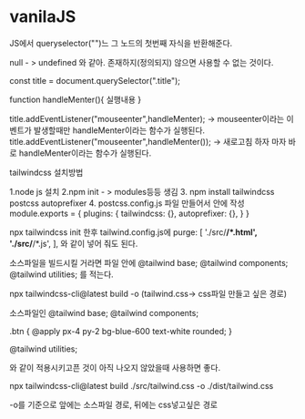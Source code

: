 # vanilaJS

JS에서 queryselector("")느 그 노드의 첫번째 자식을 반환해준다.

null - > undefined 와 같아. 존재하지(정의되지) 않으면 사용할 수 없는 것이다.

const title = document.querySelector(".title");

function handleMenter(){
    실행내용
}

title.addEventListener("mouseenter",handleMenter);   -> mouseenter이라는 이벤트가 발생할때만 handleMenter이라는 함수가 실행된다.
title.addEventListener("mouseenter",handleMenter()); -> 새로고침 하자 마자 바로 handleMenter이라는 함수가 실행된다.


tailwindcss 설치방법 


1.node js 설치
2.npm init - > modules등등 생김
3. npm install tailwindcss postcss autoprefixer
4. postcss.config.js 파일 만들어서 안에 작성
module.exports = {
  plugins: {
    tailwindcss: {},
    autoprefixer: {},
  }
}

npx tailwindcss init 한후 tailwind.config.js에 
  purge: [
     './src/**/*.html',
     './src/**/*.js',
   ],
와 같이 넣어 줘도 된다.

소스파일을 빌드시킬 거라면 파일 안에
@tailwind base;
@tailwind components;
@tailwind utilities; 
를 적는다.

npx tailwindcss-cli@latest build -o (tailwind.css-> css파일 만들고 싶은 경로)

소스파일인
@tailwind base;
@tailwind components;

.btn {
  @apply px-4 py-2 bg-blue-600 text-white rounded;
}

@tailwind utilities;

와 같이 적용시키고픈 것이 아직 나오지 않았을때 사용하면 좋다.

npx tailwindcss-cli@latest build ./src/tailwind.css -o ./dist/tailwind.css

-o를 기준으로 앞에는 소스파일 경로, 뒤에는 css넣고싶은 경로 



